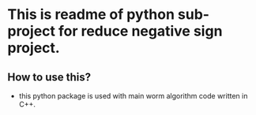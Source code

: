 # This is readme of python sub-project for reduce negative sign project.

## How to use this?
- this python package is used with main worm algorithm code written in C++.


